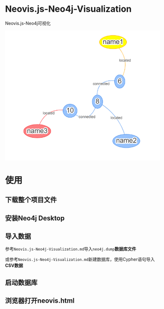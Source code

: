 # Neovis.js-Neo4j-Visualization

Neovis.js-Neo4j可视化

​![image](assets/neovis.png)

# 使用

## 下载整个项目文件

## 安装Neo4j Desktop

## 导入数据

参考`Neovis.js-Neo4j-Visualization.md`导入`neo4j.dump`**数据库文件**

或参考`Neovis.js-Neo4j-Visualization.md`新建数据库，使用Cypher语句导入**CSV数据**

## 启动数据库

## 浏览器打开neovis.html
